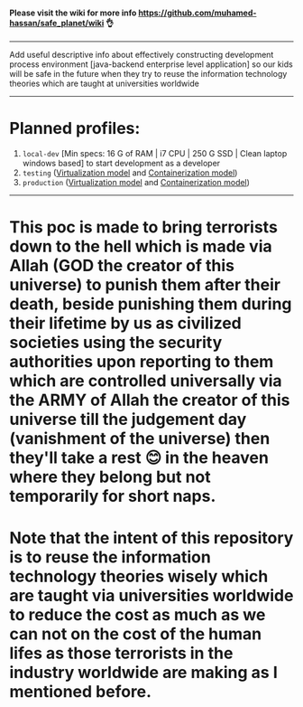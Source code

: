 
#### Please visit the wiki for more info https://github.com/muhamed-hassan/safe_planet/wiki 👌

***

Add useful descriptive info about effectively constructing development process environment [java-backend enterprise level application] so our kids will be safe in the future when they try to reuse the information technology theories which are taught at universities worldwide

***

# Planned profiles:
1. `local-dev` [Min specs: 16 G of RAM | i7 CPU | 250 G SSD | Clean laptop windows based] to start development as a developer
2. `testing` ([Virtualization model](https://en.wikipedia.org/wiki/Virtualization) and [Containerization model](https://en.wikipedia.org/wiki/Containerization_(computing)))
3. `production` ([Virtualization model](https://en.wikipedia.org/wiki/Virtualization) and [Containerization model](https://en.wikipedia.org/wiki/Containerization_(computing)))

***

# This poc is made to bring terrorists down to the hell which is made via Allah (GOD the creator of this universe) to punish them after their death, beside punishing them during their lifetime by us as civilized societies using the security authorities upon reporting to them which are controlled universally via the ARMY of Allah the creator of this universe till the judgement day (vanishment of the universe) then they'll take a rest 😊 in the heaven where they belong but not temporarily for short naps. 

# Note that the intent of this repository is to reuse the information technology theories wisely which are taught via universities worldwide to reduce the cost as much as we can not on the cost of the human lifes as those terrorists in the industry worldwide are making as I mentioned before.
